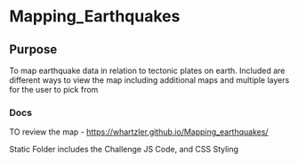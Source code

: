 # Mapping_Earthquakes

## Purpose

To map earthquake data in relation to tectonic plates on earth.  Included are different ways to view the map including additional maps and multiple layers for the user to pick from



### Docs
TO review the map - https://whartzler.github.io/Mapping_earthquakes/

Static Folder includes the Challenge JS Code, and CSS Styling
